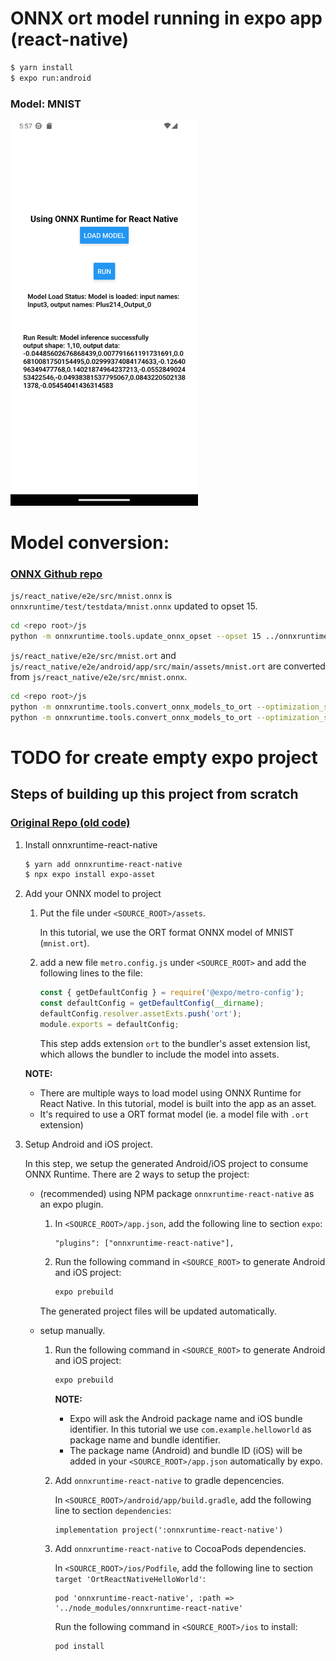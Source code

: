 # ONNX ort model running in expo app (react-native)
```sh
$ yarn install
$ expo run:android
```

### Model: MNIST
<img src="./assets/Screenshot_1701008874.png?raw=true" alt="result" style="width:300px;"/>

# Model conversion:
### [ONNX Github repo](https://github.com/microsoft/onnxruntime/tree/main/js/react_native/e2e/src)

`js/react_native/e2e/src/mnist.onnx` is `onnxruntime/test/testdata/mnist.onnx` updated to opset 15.

```bash
cd <repo root>/js
python -m onnxruntime.tools.update_onnx_opset --opset 15 ../onnxruntime/test/testdata/mnist.onnx ./react_native/e2e/src/mnist.onnx
```

`js/react_native/e2e/src/mnist.ort` and `js/react_native/e2e/android/app/src/main/assets/mnist.ort` are converted from `js/react_native/e2e/src/mnist.onnx`.

```bash
cd <repo root>/js
python -m onnxruntime.tools.convert_onnx_models_to_ort --optimization_style=Fixed --output_dir ./react_native/e2e/android/app/src/main/assets ./react_native/e2e/src/mnist.onnx
python -m onnxruntime.tools.convert_onnx_models_to_ort --optimization_style=Fixed --output_dir ./react_native/e2e/src ./react_native/e2e/src/mnist.onnx
```

# TODO for create empty expo project
## Steps of building up this project from scratch

### [Original Repo (old code)](https://github.com/fs-eire/ort-rn-hello-world)

1. Install onnxruntime-react-native
    ```sh
    $ yarn add onnxruntime-react-native
    $ npx expo install expo-asset
    ```

2. Add your ONNX model to project

    1. Put the file under `<SOURCE_ROOT>/assets`.
    
       In this tutorial, we use the ORT format ONNX model of MNIST (`mnist.ort`).

    2. add a new file `metro.config.js` under `<SOURCE_ROOT>` and add the following lines to the file:
       ```js
       const { getDefaultConfig } = require('@expo/metro-config');
       const defaultConfig = getDefaultConfig(__dirname);
       defaultConfig.resolver.assetExts.push('ort');
       module.exports = defaultConfig;
       ```

       This step adds extension `ort` to the bundler's asset extension list, which allows the bundler to include the model into assets.

    **NOTE:**
    - There are multiple ways to load model using ONNX Runtime for React Native. In this tutorial, model is built into the app as an asset.
    - It's required to use a ORT format model (ie. a model file with `.ort` extension)

3. Setup Android and iOS project.

    In this step, we setup the generated Android/iOS project to consume ONNX Runtime. There are 2 ways to setup the project:

    - (recommended) using NPM package `onnxruntime-react-native` as an expo plugin.
        1. In `<SOURCE_ROOT>/app.json`, add the following line to section `expo`:
           ```
           "plugins": ["onnxruntime-react-native"],
           ```
        2. Run the following command in `<SOURCE_ROOT>` to generate Android and iOS project:
            ```sh
            expo prebuild
            ```

        The generated project files will be updated automatically.

    - setup manually.

        1. Run the following command in `<SOURCE_ROOT>` to generate Android and iOS project:
            ```sh
            expo prebuild
            ```

            **NOTE:**
            - Expo will ask the Android package name and iOS bundle identifier. In this tutorial we use `com.example.helloworld` as package name and bundle identifier.
            - The package name (Android) and bundle ID (iOS) will be added in your `<SOURCE_ROOT>/app.json` automatically by expo.

        2. Add `onnxruntime-react-native` to gradle depencencies.

            In `<SOURCE_ROOT>/android/app/build.gradle`, add the following line to section `dependencies`:
            ```
            implementation project(':onnxruntime-react-native')
            ```

        3. Add `onnxruntime-react-native` to CocoaPods dependencies.

            In `<SOURCE_ROOT>/ios/Podfile`, add the following line to section `target 'OrtReactNativeHelloWorld'`:
            ```
            pod 'onnxruntime-react-native', :path => '../node_modules/onnxruntime-react-native'
            ```

            Run the following command in `<SOURCE_ROOT>/ios` to install:
            ```sh
            pod install
            ```
